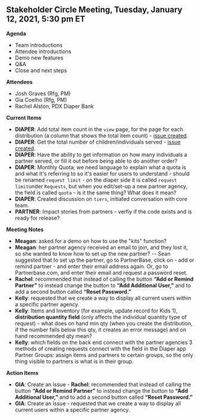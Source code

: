 
## Stakeholder Circle Meeting, Tuesday, January 12, 2021, 5:30 pm ET

**Agenda**

- Team introductions
- Attendee introductions
- Demo new features
- Q&A
- Close and next steps

**Attendees**

- Josh Graves (Rfg, PM)
- Gia Coelho (Rfg, PM)
- Rachel Alston, PDX Diaper Bank

**Current Items**

- **DIAPER**: Add total item count in the `view` page, for the page for each distribution (a column that shows the total item count) - [issue created](https://github.com/rubyforgood/diaper/issues/2066).
- **DIAPER**: Get the total number of children/individuals served - [issue created](https://github.com/rubyforgood/diaper/issues/2073).
- **DIAPER**: Have the ability to get information on how many individuals a partner served, or fill it out before being able to do another order? 
- **DIAPER**: Monthly Quota; we need language to explain what a quota is and what it's referring to so it's easier for users to understand - should be renamed `request limit` - on the diaper side it is called `request limit`under `Requests`, but when you edit/set-up a new partner agency, the field is called `quota` - is it the same thing? What does it mean? 
- **DIAPER**: Created discussion on `tiers`, initiated conversation with core team.
- **PARTNER**: Impact stories from partners - verfiy if the code exists and is ready for release?

**Meeting Notes**

- **Meagan**: asked for a demo on how to use the "kits" function? 
- **Meagan**: her partner agency received an email to join, and they lost it, so she wanted to know how to set up the new partner? -- Sean suggested that to set up the partner, go to PartnerBase, click on - add or remind partner - and enter their email address again. Or, go to Partnerbase.com, and enter their email and request a password reset. 
- **Rachel**: recommended that instead of calling the button **“Add or Remind Partner”** to instead change the button to **“Add Additional User,”** and to add a second button called **“Reset Password.”**
- **Kelly**: requested that we create a way to display all current users within a specific partner agency. 
- **Kelly**: Items and Inventory (for example, update record for Kids 1), **distribution quantity field** (only affects the individual quantity type of request) - what does on hand min qty (when you create the distribution, if the number falls below this qty, it creates an error message) and on hand recommended qty mean?
- **Kelly**: which fields on the back end connect with the partner agencies 3 methods of creating requests connect with the field in the Diaper app
Partner Groups: assign items and partners to certain groups, so the only thing visible to partners is what is in their group.

**Action Items**

- **GIA**: Create an issue - **Rachel**: recommended that instead of calling the button **“Add or Remind Partner”** to instead change the button to **“Add Additional User,”** and to add a second button called **“Reset Password.”**
- **GIA**: Create an issue - requested that we create a way to display all current users within a specific partner agency. 

